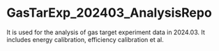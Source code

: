 # GasTarExp_202403_AnalysisRepo
It is used for the analysis of gas target experiment data in 2024.03. It includes energy calibration, efficiency calibration et al.
